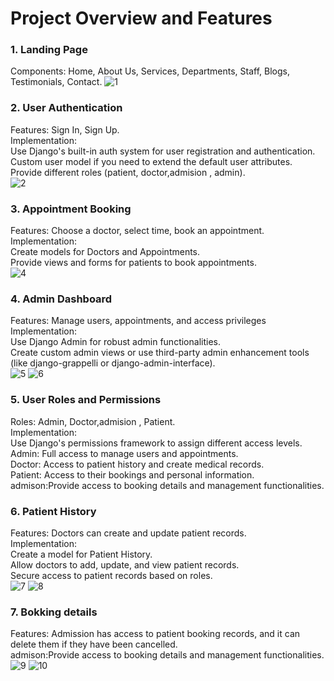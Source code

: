 # Project Overview and Features


### 1. Landing Page
Components: Home, About Us, Services, Departments, Staff, Blogs, Testimonials, Contact.
![1](https://github.com/MohammedHabib123/Django_hospital_Management_System/assets/130642209/189755de-fd03-4376-8979-a235a04db056)





### 2. User Authentication
Features: Sign In, Sign Up.<br>
Implementation:<br>
Use Django's built-in auth system for user registration and authentication.<br>
Custom user model if you need to extend the default user attributes.<br>
Provide different roles (patient, doctor,admision , admin).<br>
![2](https://github.com/MohammedHabib123/Django_hospital_Management_System/assets/130642209/ad287c8a-b641-4fde-86ef-e4b1529823bf)


### 3. Appointment Booking
Features: Choose a doctor, select time, book an appointment.<br>
Implementation:<br>
Create models for Doctors and Appointments.<br>
Provide views and forms for patients to book appointments.<br>
![4](https://github.com/MohammedHabib123/Django_hospital_Management_System/assets/130642209/b358c1e3-2378-425a-88c9-0001c5f57f8c)




### 4. Admin Dashboard
Features: Manage users, appointments, and access privileges<br>
Implementation:<br>
Use Django Admin for robust admin functionalities.<br>
Create custom admin views or use third-party admin enhancement tools (like django-grappelli or django-admin-interface).<br>
![5](https://github.com/MohammedHabib123/Django_hospital_Management_System/assets/130642209/649ca2c6-8ddc-4b96-aaa9-4066587471b0)
![6](https://github.com/MohammedHabib123/Django_hospital_Management_System/assets/130642209/443e5c09-5ad5-4d9a-a5bb-fba28a90d425)



### 5. User Roles and Permissions
Roles: Admin, Doctor,admision , Patient.<br>
Implementation:<br>
Use Django's permissions framework to assign different access levels.<br>
Admin: Full access to manage users and appointments.<br>
Doctor: Access to patient history and create medical records.<br>
Patient: Access to their bookings and personal information.<br>
admison:Provide access to booking details and management functionalities.<br>


### 6. Patient History
Features: Doctors can create and update patient records.<br>
Implementation:<br>
Create a model for Patient History.<br>
Allow doctors to add, update, and view patient records.<br>
Secure access to patient records based on roles.<br>
![7](https://github.com/MohammedHabib123/Django_hospital_Management_System/assets/130642209/970bd344-f64f-4d9a-a5fb-52ff003eb73d)
![8](https://github.com/MohammedHabib123/Django_hospital_Management_System/assets/130642209/da0da7dc-cbd3-4997-83a1-2f9e1eaa4f75)




### 7. Bokking details
Features: Admission has access to patient booking records, and it can delete them if they have been cancelled.<br>
admison:Provide access to booking details and management functionalities.<br>
![9](https://github.com/MohammedHabib123/Django_hospital_Management_System/assets/130642209/8626db04-cf36-4a44-90e7-3084bd93dc8f)
![10](https://github.com/MohammedHabib123/Django_hospital_Management_System/assets/130642209/f2567a54-3504-4942-8fc9-786be9cf9cba)
